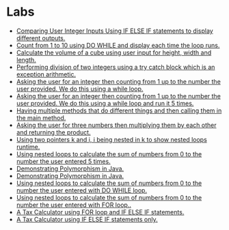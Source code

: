 # Labs

* <a href="https://github.com/olivernjeru/apt/blob/main/apt3040/NetBeansProjects/Labs/src/Labs/Compare.java">Comparing User Integer Inputs Using IF ELSE IF statements to display different outputs.</a>
* <a href="https://github.com/olivernjeru/apt/blob/main/apt3040/NetBeansProjects/Labs/src/Labs/CountWithDoWhile.java">Count from 1 to 10 using DO WHILE and display each time the loop runs.</a>
* <a href="https://github.com/olivernjeru/apt/blob/main/apt3040/NetBeansProjects/Labs/src/Labs/CubeVolumeCalculator.java">Calculate the volume of a cube using user input for height, width and length.</a>
* <a href="https://github.com/olivernjeru/apt/blob/main/apt3040/NetBeansProjects/Labs/src/Labs/ExceptionArithmetic.java">Performing division of two integers using a try catch block which is an exception arithmetic.</a>
* <a href="https://github.com/olivernjeru/apt/blob/main/apt3040/NetBeansProjects/Labs/src/Labs/FirstN.java">Asking the user for an integer then counting from 1 up to the number the user provided. We do this using a while loop.</a>
* <a href="https://github.com/olivernjeru/apt/blob/main/apt3040/NetBeansProjects/Labs/src/Labs/FirstN2.java">Asking the user for an integer then counting from 1 up to the number the user provided. We do this using a while loop and run it 5 times.</a>
* <a href="https://github.com/olivernjeru/apt/blob/main/apt3040/NetBeansProjects/Labs/src/Labs/MultiMethodGreeting.java">Having multiple methods that do different things and then calling them in the main method.</a>
* <a href="https://github.com/olivernjeru/apt/blob/main/apt3040/NetBeansProjects/Labs/src/Labs/Multiply.java">Asking the user for three numbers then multiplying them by each other and returning the product.</a>
* <a href="https://github.com/olivernjeru/apt/blob/main/apt3040/NetBeansProjects/Labs/src/Labs/NestedForProgram.java">Using two pointers k and i, i being nested in k to show nested loops runtime.</a>
* <a href="https://github.com/olivernjeru/apt/blob/main/apt3040/NetBeansProjects/Labs/src/Labs/NestedLoops.java">Using nested loops to calculate the sum of numbers from 0 to the number the user entered 5 times.</a>
* <a href="https://github.com/olivernjeru/apt/blob/main/apt3040/NetBeansProjects/Labs/src/Labs/Polymorphism.java">Demonstrating Polymorphism in Java.</a>
* <a href="https://github.com/olivernjeru/apt/blob/main/apt3040/NetBeansProjects/Labs/src/Labs/PolymorphismExercise.java">Demonstrating Polymorphism in Java.</a>
* <a href="https://github.com/olivernjeru/apt/blob/main/apt3040/NetBeansProjects/Labs/src/Labs/SumOfFirst10NumberWithDoWhile.java">Using nested loops to calculate the sum of numbers from 0 to the number the user entered with DO WHILE loop.</a>
* <a href="https://github.com/olivernjeru/apt/blob/main/apt3040/NetBeansProjects/Labs/src/Labs/SumOfFirst10Numbers.java">Using nested loops to calculate the sum of numbers from 0 to the number the user entered with FOR loop..</a>
* <a href="https://github.com/olivernjeru/apt/blob/main/apt3040/NetBeansProjects/Labs/src/Labs/TaxCalculatorWithForLoop.java">A Tax Calculator using FOR loop and IF ELSE IF statements.</a>
* <a href="https://github.com/olivernjeru/apt/blob/main/apt3040/NetBeansProjects/Labs/src/Labs/TaxCalculatorWithIfStatement.java">A Tax Calculator using IF ELSE IF statements only.</a>